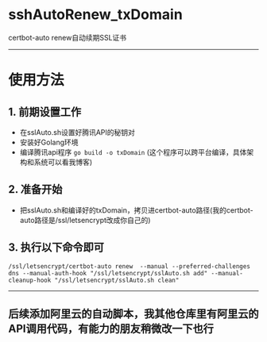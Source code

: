 # sshAutoRenew_txDomain
certbot-auto renew自动续期SSL证书


---
# 使用方法
## 1. 前期设置工作
  - 在sslAuto.sh设置好腾讯API的秘钥对
  - 安装好Golang环境
  - 编译腾讯api程序 ` go build -o txDomain ` (这个程序可以跨平台编译，具体架构和系统可以看我博客)
## 2. 准备开始
  - 把sslAuto.sh和编译好的txDomain，拷贝进certbot-auto路径(我的certbot-auto路径是/ssl/letsencrypt改成你自己的)

## 3. 执行以下命令即可
```
/ssl/letsencrypt/certbot-auto renew  --manual --preferred-challenges dns --manual-auth-hook "/ssl/letsencrypt/sslAuto.sh add" --manual-cleanup-hook "/ssl/letsencrypt/sslAuto.sh clean"
```
---
## 后续添加阿里云的自动脚本，我其他仓库里有阿里云的API调用代码，有能力的朋友稍微改一下也行


